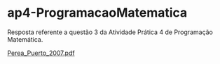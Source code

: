 # ap4-ProgramacaoMatematica

Resposta referente a questão 3 da Atividade Prática 4 de Programação Matemática.

[Perea_Puerto_2007.pdf](https://github.com/user-attachments/files/18548242/Perea_Puerto_2007.pdf)
